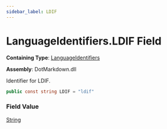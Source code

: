 ```yaml
---
sidebar_label: LDIF
---
```


# LanguageIdentifiers\.LDIF Field

**Containing Type**: [LanguageIdentifiers](../index.md)

**Assembly**: DotMarkdown\.dll

  
Identifier for LDIF\.

```csharp
public const string LDIF = "ldif"
```

### Field Value

[String](https://docs.microsoft.com/en-us/dotnet/api/system.string)


